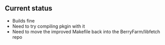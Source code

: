 ## Current status

* Builds fine
* Need to try compiling pkgin with it
* Need to move the improved Makefile back into the BerryFarm/libfetch repo
